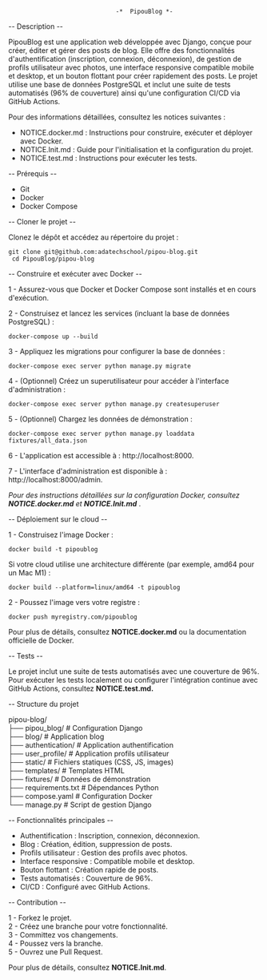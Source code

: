                                   -*  PipouBlog *-

-- Description --

PipouBlog est une application web développée avec Django, conçue pour créer, éditer et gérer des posts de blog. Elle offre des fonctionnalités d'authentification (inscription, connexion, déconnexion), de gestion de profils utilisateur avec photos, une interface responsive compatible mobile et desktop, et un bouton flottant pour créer rapidement des posts. Le projet utilise une base de données PostgreSQL et inclut une suite de tests automatisés (96% de couverture) ainsi qu'une configuration CI/CD via GitHub Actions.

Pour des informations détaillées, consultez les notices suivantes :

- NOTICE.docker.md : Instructions pour construire, exécuter et déployer avec Docker.
- NOTICE.Init.md : Guide pour l'initialisation et la configuration du projet.
- NOTICE.test.md : Instructions pour exécuter les tests.



-- Prérequis --

- Git
- Docker
- Docker Compose



-- Cloner le projet --

Clonez le dépôt et accédez au répertoire du projet :

``` git clone git@github.com:adatechschool/pipou-blog.git ```</br>
<code> cd PipouBlog/pipou-blog </code>



-- Construire et exécuter avec Docker --

1 - Assurez-vous que Docker et Docker Compose sont installés et en cours d'exécution.


2 - Construisez et lancez les services (incluant la base de données PostgreSQL) :

``` docker-compose up --build ```


3 - Appliquez les migrations pour configurer la base de données :

``` docker-compose exec server python manage.py migrate ```


4 - (Optionnel) Créez un superutilisateur pour accéder à l'interface d'administration :

``` docker-compose exec server python manage.py createsuperuser ```


5 - (Optionnel) Chargez les données de démonstration :

``` docker-compose exec server python manage.py loaddata fixtures/all_data.json ```


6 - L'application est accessible à : http://localhost:8000.


7 - L'interface d'administration est disponible à : http://localhost:8000/admin.

<i> Pour des instructions détaillées sur la configuration Docker, consultez <b>NOTICE.docker.md</b> et <b> NOTICE.Init.md</b> </i>.



-- Déploiement sur le cloud --


1 - Construisez l'image Docker :

``` docker build -t pipoublog ```

Si votre cloud utilise une architecture différente (par exemple, amd64 pour un Mac M1) :

``` docker build --platform=linux/amd64 -t pipoublog ```


2 - Poussez l'image vers votre registre :

``` docker push myregistry.com/pipoublog ```

Pour plus de détails, consultez <b>NOTICE.docker.md</b> ou la documentation officielle de Docker.



-- Tests --

Le projet inclut une suite de tests automatisés avec une couverture de 96%. Pour exécuter les tests localement ou configurer l'intégration continue avec GitHub Actions, consultez <b>NOTICE.test.md.</b>

-- Structure du projet

pipou-blog/</br>
├── pipou_blog/           # Configuration Django</br>
├── blog/                 # Application blog</br>
├── authentication/       # Application authentification</br>
├── user_profile/         # Application profils utilisateur</br>
├── static/               # Fichiers statiques (CSS, JS, images)</br>
├── templates/            # Templates HTML</br>
├── fixtures/             # Données de démonstration</br>
├── requirements.txt      # Dépendances Python</br>
├── compose.yaml          # Configuration Docker</br>
└── manage.py             # Script de gestion Django</br>

-- Fonctionnalités principales --

- Authentification : Inscription, connexion, déconnexion.
- Blog : Création, édition, suppression de posts.
- Profils utilisateur : Gestion des profils avec photos.
- Interface responsive : Compatible mobile et desktop.
- Bouton flottant : Création rapide de posts.
- Tests automatisés : Couverture de 96%.
- CI/CD : Configuré avec GitHub Actions.


-- Contribution --

1 - Forkez le projet.</br>
2 - Créez une branche pour votre fonctionnalité.</br>
3 - Committez vos changements.</br>
4 - Poussez vers la branche.</br>
5 - Ouvrez une Pull Request.</br>

Pour plus de détails, consultez <b>NOTICE.Init.md</b>.




